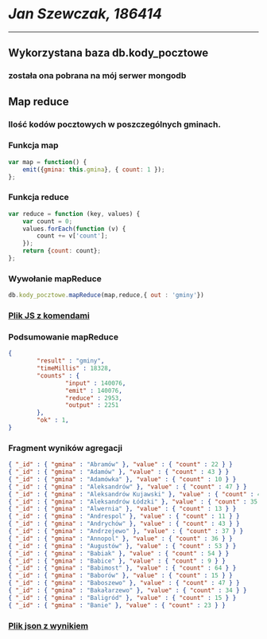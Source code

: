 # *Jan Szewczak, 186414*
---
## Wykorzystana baza db.kody_pocztowe
### została ona pobrana na mój serwer mongodb

## Map reduce

### Ilość kodów pocztowych w poszczególnych gminach.

### Funkcja map

```js
var map = function() {
    emit({gmina: this.gmina}, { count: 1 });
}; 
```

### Funkcja reduce

```js
var reduce = function (key, values) {
    var count = 0;
    values.forEach(function (v) {
        count += v['count'];
    });
    return {count: count};
};
```

### Wywołanie mapReduce

```js
db.kody_pocztowe.mapReduce(map,reduce,{ out : 'gminy'})
```

### [Plik JS z komendami](/scripts/mapreduce_janek109.js)

### Podsumowanie mapReduce

```json
{
        "result" : "gminy",
        "timeMillis" : 18328,
        "counts" : {
                "input" : 140076,
                "emit" : 140076,
                "reduce" : 2953,
                "output" : 2251
        },
        "ok" : 1,
}
```

### Fragment wyników agregacji

```json
{ "_id" : { "gmina" : "Abramów" }, "value" : { "count" : 22 } }
{ "_id" : { "gmina" : "Adamów" }, "value" : { "count" : 43 } }
{ "_id" : { "gmina" : "Adamówka" }, "value" : { "count" : 10 } }
{ "_id" : { "gmina" : "Aleksandrów" }, "value" : { "count" : 47 } }
{ "_id" : { "gmina" : "Aleksandrów Kujawski" }, "value" : { "count" : 40 } }
{ "_id" : { "gmina" : "Aleksandrów Łódzki" }, "value" : { "count" : 35 } }
{ "_id" : { "gmina" : "Alwernia" }, "value" : { "count" : 13 } }
{ "_id" : { "gmina" : "Andrespol" }, "value" : { "count" : 11 } }
{ "_id" : { "gmina" : "Andrychów" }, "value" : { "count" : 43 } }
{ "_id" : { "gmina" : "Andrzejewo" }, "value" : { "count" : 37 } }
{ "_id" : { "gmina" : "Annopol" }, "value" : { "count" : 36 } }
{ "_id" : { "gmina" : "Augustów" }, "value" : { "count" : 53 } }
{ "_id" : { "gmina" : "Babiak" }, "value" : { "count" : 54 } }
{ "_id" : { "gmina" : "Babice" }, "value" : { "count" : 9 } }
{ "_id" : { "gmina" : "Babimost" }, "value" : { "count" : 64 } }
{ "_id" : { "gmina" : "Baborów" }, "value" : { "count" : 15 } }
{ "_id" : { "gmina" : "Baboszewo" }, "value" : { "count" : 47 } }
{ "_id" : { "gmina" : "Bakałarzewo" }, "value" : { "count" : 34 } }
{ "_id" : { "gmina" : "Baligród" }, "value" : { "count" : 15 } }
{ "_id" : { "gmina" : "Banie" }, "value" : { "count" : 23 } }
```

### [Plik json z wynikiem](/data/gminy.json)